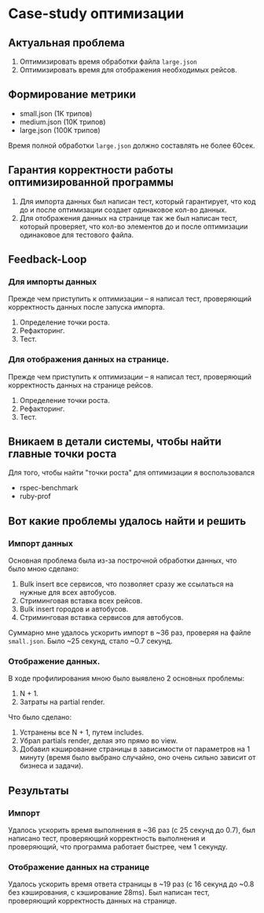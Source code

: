 # Case-study оптимизации

## Актуальная проблема
1. Оптимизировать время обработки файла `large.json`
2. Оптимизировать время для отображения необходимых рейсов.

## Формирование метрики

- small.json (1K трипов)
- medium.json (10K трипов)
- large.json (100K трипов)

Время полной обработки `large.json` должно составлять не более 60сек.

## Гарантия корректности работы оптимизированной программы
1. Для импорта данных был написан тест, который гарантирует, что код до и после оптимизации создает одинаковое кол-во данных.
2. Для отображения данных на странице так же был написан тест, который проверяет, что кол-во элементов до и после оптимизации одинаковое для тестового файла.

## Feedback-Loop
### Для импорты данных
Прежде чем приступить к оптимизации – я написал тест, проверяющий корректность данных после запуска импорта.

1. Определение точки роста.
2. Рефакторинг.
3. Тест.

### Для отображения данных на странице.
Прежде чем приступить к оптимизации – я написал тест, проверяющий корректность данных на странице рейсов.

1. Определение точки роста.
2. Рефакторинг.
3. Тест.

## Вникаем в детали системы, чтобы найти главные точки роста
Для того, чтобы найти "точки роста" для оптимизации я воспользовался
- rspec-benchmark
- ruby-prof

## Вот какие проблемы удалось найти и решить
### Импорт данных
Основная проблема была из-за построчной обработки данных, что было мною сделано:

1. Bulk insert все сервисов, что позволяет сразу же ссылаться на нужные для всех автобусов.
2. Стриминговая вставка всех рейсов.
3. Bulk insert городов и автобусов.
4. Стриминговая вставка сервисов для автобусов.

Суммарно мне удалось ускорить импорт в ~36 раз, проверяя на файле `small.json`. Было ~25 секунд, стало ~0.7 секунд.

### Отображение данных.
В ходе профилирования мною было выявлено 2 основных проблемы:

1. N + 1.
2. Затраты на partial render.

Что было сделано:
1. Устранены все N + 1, путем includes.
2. Убрал partials render, делая это прямо во view.
3. Добавил кэширование страницы в зависимости от параметров на 1 минуту (время было выбрано случайно, оно очень сильно зависит от бизнеса и задачи).

## Результаты
### Импорт
Удалось ускорить время выполнения в ~36 раз (с 25 секунд до 0.7), был написано тест, проверяющий корректность выполнения и проверяющий, что программа работает быстрее, чем 1 секунду.

### Отображение данных на странице
Удалось ускорить время ответа страницы в ~19 раз (с 16 секунд до ~0.8 без кэширования, с кэширование 28ms). Был написан тест, проверяющий корректность данных на странице.
